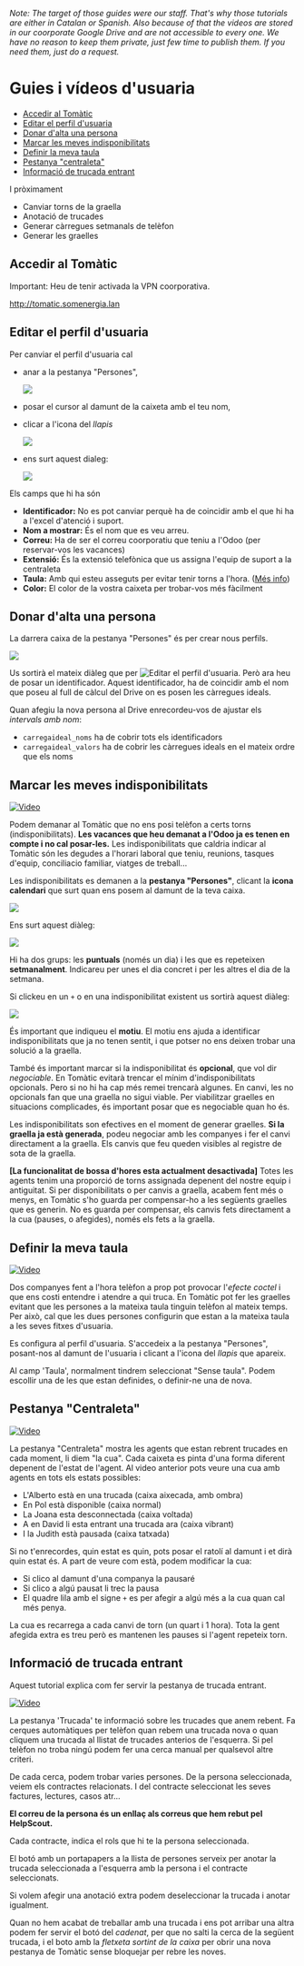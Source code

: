 _Note:
The target of those guides were our staff.
That's why those tutorials are either in Catalan or Spanish.
Also because of that the videos are stored in our coorporate Google Drive
and are not accessible to every one.
We have no reason to keep them private, just few time to publish them.
If you need them, just do a request._


# Guies i vídeos d'usuaria

- [Accedir al Tomàtic](#accedir-al-tomàtic)
- [Editar el perfil d'usuaria](#editar-el-perfil-d-suaria)
- [Donar d'alta una persona](#donar-dalta-una-persona)
- [Marcar les meves indisponibilitats](#marcar-les-meves-indisponibilitats)
- [Definir la meva taula](#definir-la-meva-taula)
- [Pestanya "centraleta"](#pestanya-centraleta)
- [Informació de trucada entrant](informacio-de-trucada-entrant)

I pròximament

- Canviar torns de la graella
- Anotació de trucades
- Generar càrregues setmanals de telèfon
- Generar les graelles

## Accedir al Tomàtic

Important: Heu de tenir activada la VPN coorporativa.

http://tomatic.somenergia.lan


## Editar el perfil d'usuaria

Per canviar el perfil d'usuaria cal

- anar a la pestanya "Persones",

	![](persons-tab.png)

- posar el cursor al damunt de la caixeta amb el teu nom,
- clicar a l'icona del _llapis_

	![](pencil-icon.png)

- ens surt aquest dialeg:

	![](personeditor.png)

Els camps que hi ha són

- **Identificador:** No es pot canviar perquè ha de coincidir amb el que hi ha a l'excel d'atenció i suport.
- **Nom a mostrar:** És el nom que es veu arreu.
- **Correu:** Ha de ser el correu coorporatiu que teniu a l'Odoo (per reservar-vos les vacances)
- **Extensió:** És la extensió telefònica que us assigna l'equip de suport a la centraleta
- **Taula:** Amb qui esteu asseguts per evitar tenir torns a l'hora. ([Més info](#definir-la-meva-taula))
- **Color:** El color de la vostra caixeta per trobar-vos més fàcilment

## Donar d'alta una persona

La darrera caixa de la pestanya "Persones" és per crear nous perfils.

![](new-person-box.png)

Us sortirà el mateix diàleg que per ![Editar el perfil d'usuaria](#editar-el-perfil-dusuaria).
Però ara heu de posar un identificador.
Aquest identificador, ha de coincidir amb el nom que poseu al full de càlcul del Drive on es posen les càrregues ideals.

Quan afegiu la nova persona al Drive enrecordeu-vos de ajustar
els _intervals amb nom_:

- `carregaideal_noms` ha de cobrir tots els identificadors
- `carregaideal_valors` ha de cobrir les càrregues ideals en el mateix ordre que els noms


## Marcar les meves indisponibilitats

[![Video](https://lh5.googleusercontent.com/-u_lPnGLPRcUojCukEhPX02HrGk9bD4_hO-3k2gfHppo6xidzEqWVw0zGcBSpVYRvCEJ9quvXTBzXePY5X17=w640-h360-k-pd)
](https://drive.google.com/file/d/1OaWtgNryEs_444R7pK7Ln2Q0iMIMdJ8C/preview)

Podem demanar al Tomàtic que no ens posi telèfon a certs torns (indisponibilitats).
**Les vacances que heu demanat a l'Odoo ja es tenen en compte i no cal posar-les.**
Les indisponibilitats que caldria indicar al Tomàtic
són les degudes a l'horari laboral que teniu, reunions, tasques d'equip, conciliacio familiar, viatges de treball...

Les indisponibilitats es demanen a la **pestanya "Persones"**,
clicant la **icona calendari** que surt quan ens posem al damunt de la teva caixa.

![](calendar-icon.png)

Ens surt aquest diàleg:

![](busyeditor.png)

Hi ha dos grups: les **puntuals** (només un dia) i les que es repeteixen **setmanalment**.
Indicareu per unes el dia concret i per les altres el dia de la setmana.

Si clickeu en un `+` o en una indisponibilitat existent us sortirà aquest diàleg:

![](busyinstanceeditor.png)

És important que indiqueu el **motiu**.
El motiu ens ajuda a identificar indisponibilitats que ja no tenen sentit,
i que potser no ens deixen trobar una solució a la graella.

També és important marcar si la indisponibilitat és **opcional**, que vol dir _negociable_.
En Tomàtic evitarà trencar el mínim d'indisponibilitats opcionals.
Pero si no hi ha cap més remei trencarà algunes.
En canvi, les no opcionals fan que una graella no sigui viable.
Per viabilitzar graelles en situacions complicades,
és important posar que es negociable quan ho és.

Les indisponibilitats son efectives en el moment de generar graelles.
**Si la graella ja està generada**, podeu negociar amb les companyes
i fer el canvi directament a la graella.
Els canvis que feu queden visibles al registre de sota de la graella.

**[La funcionalitat de bossa d'hores esta actualment desactivada]**
Totes les agents tenim una proporció de torns assignada depenent del nostre equip i antiguitat.
Si per disponibilitats o per canvis a graella, acabem fent més o menys,
en Tomàtic s'ho guarda per compensar-ho a les següents graelles que es generin.
No es guarda per compensar, els canvis fets directament a la cua (pauses, o afegides),
només els fets a la graella.


## Definir la meva taula

[![Video](https://lh4.googleusercontent.com/9ojnBi1W3apHwVWy77TIbu_yH_l2p40c7AJot5eG2SgWrIqa412FPVrQPUBE9pubkWcS6G83cMFhy5Cbyd3x=w640-h360-k-pd)
](https://drive.google.com/file/d/1_px-e0w_MR9_k0lH-F7XAAwuxYCszh_K/preview)

Dos companyes fent a l'hora telèfon a prop pot provocar l'_efecte coctel_
i que ens costi entendre i atendre a qui truca.
En Tomàtic pot fer les graelles evitant que les persones a la mateixa taula
tinguin telèfon al mateix temps.
Per això, cal que les dues persones configurin que estan a la mateixa taula a les seves fitxes d'usuaria.

Es configura al perfil d'usuaria.
S'accedeix a la pestanya "Persones", posant-nos al damunt de l'usuaria
i clicant a l'icona del _llapis_ que apareix.

Al camp 'Taula', normalment tindrem seleccionat "Sense taula".
Podem escollir una de les que estan definides, o definir-ne una de nova.


## Pestanya "Centraleta"

[![Video](https://lh6.googleusercontent.com/1O76ebwdcIiQdNj21cm8ySbu4rtVrWWjvJ4xSecAGNuT2Sa9XVpKeSkgaS-_EQ6EnKBHkNhkRjoVjDy9CIbi=w640-h360-k-pd)
](https://drive.google.com/file/d/1AiiyjbF9mQsynNAcsPH7sx4Xxkbh1x-2/preview)

La pestanya "Centraleta" mostra les agents que estan rebrent trucades en cada moment, li diem "la cua".
Cada caixeta es pinta d'una forma diferent depenent de l'estat de l'agent.
Al video anterior pots veure una cua amb agents en tots els estats possibles:

- L'Alberto està en una trucada (caixa aixecada, amb ombra)
- En Pol està disponible (caixa normal)
- La Joana esta desconnectada (caixa voltada)
- A en David li esta entrant una trucada ara (caixa vibrant)
- I la Judith està pausada (caixa tatxada)

Si no t'enrecordes, quin estat es quin, pots posar el ratolí al damunt i et dirà quin estat és.
A part de veure com està, podem modificar la cua:

- Si clico al damunt d'una companya la pausaré
- Si clico a algú pausat li trec la pausa
- El quadre lila amb el signe `+` es per afegir a algú més a la cua quan cal més penya.

La cua es recarrega a cada canvi de torn (un quart i 1 hora).
Tota la gent afegida extra es treu però es mantenen les pauses
si l'agent repeteix torn.

## Informació de trucada entrant

Aquest tutorial explica com fer servir la pestanya de trucada entrant.

[![Video](https://lh3.googleusercontent.com/gkLGlcN1rfcGDapJ7eTnv9s_cjUVPowGuXVlZhS3xVaiCa9q6C81XL-9QRVu5XeVtuqxwLLP6Ny98PMnUKX7=w640-h360-k-pd)
](https://drive.google.com/file/d/1BzMOrNKWNw-_QvJ6jrs4yC2vn1Gewt7A/preview)

La pestanya 'Trucada' te informació sobre les trucades que anem rebent.
Fa cerques automàtiques per telèfon quan rebem una trucada nova
o quan cliquem una trucada al llistat de trucades anterios de l'esquerra.
Si pel telèfon no troba ningú podem fer una cerca manual per qualsevol altre criteri.

De cada cerca, podem trobar varies persones.
De la persona seleccionada, veiem els contractes relacionats.
I del contracte seleccionat les seves factures, lectures, casos atr...

**El correu de la persona és un enllaç als correus que hem rebut pel HelpScout.**

Cada contracte, indica el rols que hi te la persona seleccionada.

El botó amb un portapapers a la llista de persones serveix per anotar la trucada
seleccionada a l'esquerra amb la persona i el contracte seleccionats.

Si volem afegir una anotació extra podem deseleccionar la trucada
i anotar igualment.

Quan no hem acabat de treballar amb una trucada i ens pot arribar una altra
podem fer servir el botó del _cadenat_, per que no salti la cerca de la següent trucada,
i el boto amb la _fletxeta sortint de la caixa_ per obrir una nova pestanya
de Tomàtic sense bloquejar per rebre les noves.



